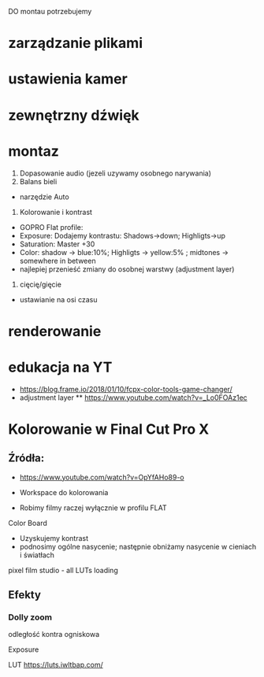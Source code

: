 DO montau potrzebujemy


# zarządzanie plikami

# ustawienia kamer

# zewnętrzny dźwięk

# montaz
1. Dopasowanie audio (jezeli uzywamy osobnego narywania)
1. Balans bieli
 * narzędzie Auto
1. Kolorowanie i kontrast
 * GOPRO Flat profile:
 * Exposure: Dodajemy kontrastu: Shadows->down; Highligts->up
 * Saturation: Master +30
 * Color: shadow -> blue:10%; Highligts -> yellow:5% ; midtones -> somewhere in between
 * najlepiej przenieść zmiany do osobnej warstwy (adjustment layer)
1. cięcię/gięcie
 * ustawianie na osi czasu

# renderowanie






# edukacja na YT
* https://blog.frame.io/2018/01/10/fcpx-color-tools-game-changer/
* adjustment layer
** https://www.youtube.com/watch?v=_Lo0FOAz1ec



# Kolorowanie w Final Cut Pro X

## Źródła:
* https://www.youtube.com/watch?v=OpYfAHo89-o




* Workspace do kolorowania
* Robimy filmy raczej wyłącznie w profilu FLAT

Color Board
* Uzyskujemy kontrast
* podnosimy ogólne nasycenie; następnie obniżamy nasycenie w cieniach i światłach

pixel film studio - all LUTs loading

## Efekty
### Dolly zoom


odległość kontra ogniskowa


Exposure

LUT
https://luts.iwltbap.com/
